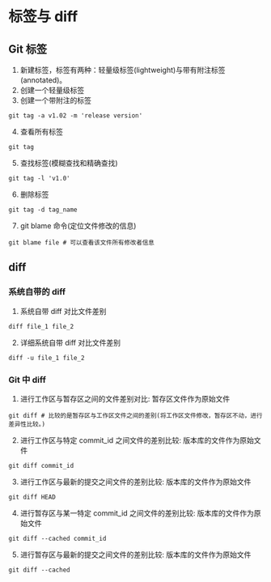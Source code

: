 # 标签与 diff
## Git 标签
1. 新建标签，标签有两种：轻量级标签(lightweight)与带有附注标签(annotated)。
2. 创建一个轻量级标签
3. 创建一个带附注的标签
```
git tag -a v1.02 -m 'release version'
```
4. 查看所有标签
```
git tag
```
5. 查找标签(模糊查找和精确查找)
```
git tag -l 'v1.0'
```
6. 删除标签
```
git tag -d tag_name
```
7. git blame 命令(定位文件修改的信息)
```
git blame file # 可以查看该文件所有修改者信息
```

## diff
### 系统自带的 diff
1. 系统自带 diff 对比文件差别
```
diff file_1 file_2 
```
2. 详细系统自带 diff 对比文件差别
```
diff -u file_1 file_2
```

### Git 中 diff
1. 进行工作区与暂存区之间的文件差别对比: 暂存区文件作为原始文件
```
git diff # 比较的是暂存区与工作区文件之间的差别(将工作区文件修改，暂存区不动，进行差异性比较。)
```
2. 进行工作区与特定 commit_id 之间文件的差别比较: 版本库的文件作为原始文件
```
git diff commit_id
```
3. 进行工作区与最新的提交之间文件的差别比较: 版本库的文件作为原始文件
```
git diff HEAD 
```
4. 进行暂存区与某一特定 commit_id 之间文件的差别比较: 版本库的文件作为原始文件
```
git diff --cached commit_id
```
5. 进行暂存区与最新的提交之间文件的差别比较: 版本库的文件作为原始文件
```
git diff --cached
```

